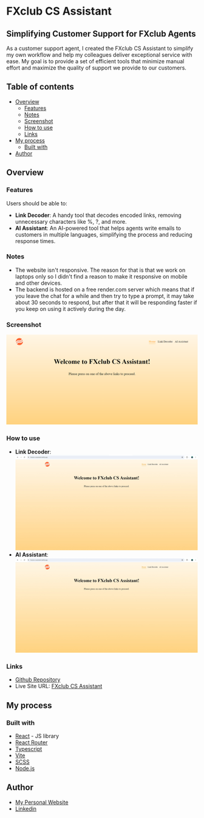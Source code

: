 # FXclub CS Assistant

## Simplifying Customer Support for FXclub Agents

As a customer support agent, I created the FXclub CS Assistant to simplify my own workflow and help my colleagues deliver exceptional service with ease. My goal is to provide a set of efficient tools that minimize manual effort and maximize the quality of support we provide to our customers.

## Table of contents

- [Overview](#overview)
  - [Features](#features)
  - [Notes](#notes)
  - [Screenshot](#screenshot)
  - [How to use](#how-to-use)
  - [Links](#links)
- [My process](#my-process)
  - [Built with](#built-with)
- [Author](#author)

## Overview

### Features

Users should be able to:

- **Link Decoder**: A handy tool that decodes encoded links, removing unnecessary characters like %, ?, and more.
- **AI Assistant**: An AI-powered tool that helps agents write emails to customers in multiple languages, simplifying the process and reducing response times.

### Notes

- The website isn't responsive. The reason for that is that we work on laptops only so I didn't find a reason to make it responsive on mobile and other devices.
- The backend is hosted on a free render.com server which means that if you leave the chat for a while and then try to type a prompt, it may take about 30 seconds to respond, but after that it will be responding faster if you keep on using it actively during the day.

### Screenshot

![FXclub CS Assistant screenshot](image.png)

### How to use

- **Link Decoder**: ![Link Decoder Usage Example](./linkDecoder.gif)
- **AI Assistant**: ![AI Assistant Usage Example](./AIAssistant.gif)

### Links

- [Github Repository](https://github.com/simokitkat/fxclub-cs-assistant)
- Live Site URL: [FXclub CS Assistant](https://fxclub-cs-assistant.netlify.app/)

## My process

### Built with

- [React](https://reactjs.org/) - JS library
- [React Router](https://reactrouter.com/)
- [Typescript](https://www.typescriptlang.org/)
- [Vite](https://vitejs.dev/)
- [SCSS](https://sass-lang.com/)
- [Node.js](https://nodejs.org/en/)

## Author

- [My Personal Website](https://islam-soliman.netlify.app/)
- [Linkedin](https://www.linkedin.com/in/islamsoliman92)
